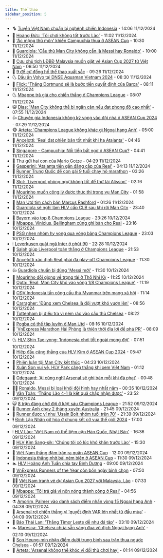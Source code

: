 ```yaml
---
title: Thể thao
sidebar_position: 5
---
```


<!-- vnexpress-the-thao:START -->
- 🪜 [Tuyển Việt Nam chuẩn bị nghênh chiến Indonesia](https://vnexpress.net/tuyen-viet-nam-chuan-bi-nghenh-chien-indonesia-4824605.html) - 14:06 11/12/2024
- 🦩 [Hoàng Đức: ‘Tôi chơi không tốt trước Lào’](https://vnexpress.net/hoang-duc-toi-choi-khong-tot-truoc-lao-4826678.html) - 11:02 11/12/2024
- 🧰 [&#39;Ác mộng thủ môn&#39; khiến Campuchia thua ở ASEAN Cup](https://vnexpress.net/truc-tiep-tran-singapore-vs-campuchia-tai-bang-a-asean-cup-2024-4826654-tong-thuat.html) - 10:30 11/12/2024
- 🤗 [Guardiola: &#39;Cầu thủ Man City không cần là Messi hay Ronaldo&#39;](https://vnexpress.net/guardiola-cau-thu-man-city-khong-can-la-messi-hay-ronaldo-4826485.html) - 10:00 11/12/2024
- 🥳 [Cựu chủ tịch LĐBĐ Malaysia muốn giật vé Asian Cup 2027 từ Việt Nam](https://vnexpress.net/cuu-chu-tich-ldbd-malaysia-muon-giat-ve-asian-cup-2027-tu-viet-nam-4826653.html) - 09:50 11/12/2024
- 🦣 [9 đề cử đồng hồ thể thao xuất sắc](https://vnexpress.net/9-de-cu-dong-ho-the-thao-xuat-sac-4826619.html) - 09:26 11/12/2024
- 🌜 [Dấu ấn Volvo tại DNSE Aquaman Vietnam 2024](https://vnexpress.net/dau-an-volvo-tai-dnse-aquaman-vietnam-2024-4823597.html) - 08:30 11/12/2024
- 🫶 [Flick: &#39;Thắng Dortmund sẽ là bước tiến quyết định của Barca&#39;](https://vnexpress.net/flick-thang-dortmund-se-la-buoc-tien-quyet-dinh-cua-barca-4826498.html) - 08:11 11/12/2024
- 🌜 [Mbappe trả giá cho chiến thắng ở Champions League](https://vnexpress.net/mbappe-tra-gia-cho-chien-thang-o-champions-league-4825104.html) - 08:07 11/12/2024
- 😺 [Dias: &#39;Man City không thể bị ngăn cản nếu đạt phong độ cao nhất&#39;](https://vnexpress.net/dias-man-city-khong-the-bi-ngan-can-neu-dat-phong-do-cao-nhat-4826460.html) - 07:55 11/12/2024
- 👍 [Chuyên gia Indonesia không kỳ vọng vào đội nhà ở ASEAN Cup 2024](https://vnexpress.net/chuyen-gia-indonesia-khong-ky-vong-vao-doi-nha-o-asean-cup-2024-4826539.html) - 07:29 11/12/2024
- 🐵 [Arteta: &#39;Champions League không khác gì Ngoại hạng Anh&#39;](https://vnexpress.net/arteta-champions-league-khong-khac-gi-ngoai-hang-anh-4826424.html) - 05:00 11/12/2024
- 💫 [Ancelotti: &#39;Real đạt phiên bản tốt nhất khi hạ Atalanta&#39;](https://vnexpress.net/ancelotti-real-dat-phien-ban-tot-nhat-khi-ha-atalanta-4826309.html) - 04:46 11/12/2024
- 🦆 [Singapore – Campuchia: Nối tiếp bất ngờ ở ASEAN Cup?](https://vnexpress.net/singapore-campuchia-noi-tiep-bat-ngo-o-asean-cup-4826438.html) - 04:41 11/12/2024
- 🙉 [Thư gửi hai con của Mario Gotze](https://vnexpress.net/thu-gui-hai-con-cua-mario-gotze-4826448.html) - 04:29 11/12/2024
- 📝 [Gasperini: &#39;Atalanta tiến gần đẳng cấp của Real&#39;](https://vnexpress.net/gasperini-atalanta-tien-gan-dang-cap-cua-real-4826291.html) - 04:13 11/12/2024
- 💯 [Runner Trung Quốc để con gái 9 tuổi chạy hộ marathon](https://vnexpress.net/runner-trung-quoc-de-con-gai-9-tuoi-chay-ho-marathon-4826378.html) - 03:26 11/12/2024
- 🌈 [Slot: &#39;Liverpool phòng ngự không tốt để thử tài Alisson&#39;](https://vnexpress.net/slot-liverpool-phong-ngu-khong-tot-de-thu-tai-alisson-4826296.html) - 02:16 11/12/2024
- 🦩 [Mourinho muốn công lý được thực thi trong vụ Man City](https://vnexpress.net/mourinho-muon-cong-ly-duoc-thuc-thi-trong-vu-man-city-4826298.html) - 01:58 11/12/2024
- 🐲 [Man Utd tìm cách bán Marcus Rashford](https://vnexpress.net/man-utd-tim-cach-ban-marcus-rashford-4826290.html) - 01:26 11/12/2024
- 🌁 [Guardiola sẽ nghỉ làm HLV cấp CLB sau khi rời Man City](https://vnexpress.net/guardiola-se-nghi-lam-hlv-cap-clb-sau-khi-roi-man-city-4826283.html) - 23:40 10/12/2024
- 💯 [Bayern vào top 8 Champions League](https://vnexpress.net/bayern-vao-top-8-champions-league-4826284.html) - 23:26 10/12/2024
- 🌝 [Mbappe, Vinicius, Bellingham cùng ghi bàn cho Real](https://vnexpress.net/mbappe-vinicius-bellingham-cung-ghi-ban-cho-real-4826273.html) - 23:16 10/12/2024
- 🤖 [PSG nhen nhóm hy vọng qua vòng bảng Champions League](https://vnexpress.net/psg-nhen-nhom-hy-vong-qua-vong-bang-champions-league-4826274.html) - 23:03 10/12/2024
- 🕯 [Leverkusen quật ngã Inter ở phút 90](https://vnexpress.net/leverkusen-quat-nga-inter-o-phut-90-4826271.html) - 22:28 10/12/2024
- 🧰 [Salah giúp Liverpool toàn thắng ở Champions League](https://vnexpress.net/salah-giup-liverpool-toan-thang-o-champions-league-4826270.html) - 21:53 10/12/2024
- 🥳 [Ancelotti xác định Real phải đá play-off Champions League](https://vnexpress.net/ancelotti-xac-dinh-real-phai-da-play-off-champions-league-4826223.html) - 11:30 10/12/2024
- 👍 [Guardiola chuẩn bị dùng &#39;Messi mới&#39;](https://vnexpress.net/guardiola-chuan-bi-dung-messi-moi-4826200.html) - 11:30 10/12/2024
- 💪 [Mourinho đổi giọng về trọng tài ở Thổ Nhĩ Kỳ](https://vnexpress.net/mourinho-doi-giong-ve-trong-tai-o-tho-nhi-ky-4826161.html) - 11:25 10/12/2024
- 👹 [Opta: &#39;Real, Man City khó vào vòng 1/8 Champions League&#39;](https://vnexpress.net/opta-real-man-city-kho-vao-vong-1-8-champions-league-4826143.html) - 11:19 10/12/2024
- 🧰 [CĐV Indonesia tấn công cầu thủ Myanmar trên mạng xã hội](https://vnexpress.net/cdv-indonesia-tan-cong-cau-thu-myanmar-tren-mang-xa-hoi-4826221.html) - 11:14 10/12/2024
- 🚀 [Carragher: &#39;Đừng xem Chelsea là đội vượt khó vươn lên&#39;](https://vnexpress.net/carragher-dung-xem-chelsea-la-doi-vuot-kho-vuon-len-4826126.html) - 08:56 10/12/2024
- 🎃 [Tottenham bị điều tra vì ném rác vào cầu thủ Chelsea](https://vnexpress.net/tottenham-bi-dieu-tra-vi-nem-rac-vao-cau-thu-chelsea-4825755.html) - 08:22 10/12/2024
- 🧰 [Pogba có thể tập luyện ở Man Utd](https://vnexpress.net/pogba-co-the-tap-luyen-o-man-utd-4826101.html) - 08:16 10/12/2024
- 👀 [&#39;VnExpress Marathon Hải Phòng là thiên thời địa lợi để phá PR&#39;](https://vnexpress.net/vnexpress-marathon-hai-phong-la-thien-thoi-dia-loi-de-pha-pr-4826010.html) - 08:09 10/12/2024
- 🌜 [HLV Shin Tae-yong: &#39;Indonesia chơi tốt ngoài mong đợi&#39;](https://vnexpress.net/hlv-shin-tae-yong-indonesia-choi-tot-ngoai-mong-doi-4826106.html) - 07:51 10/12/2024
- 🫶 [Hiệp đấu căng thẳng của HLV Kim ở ASEAN Cup 2024](https://vnexpress.net/hiep-dau-cang-thang-cua-hlv-kim-o-asean-cup-2024-4826045.html) - 05:47 10/12/2024
- 🦄 [Phiên luận tội Man City kết thúc](https://vnexpress.net/phien-luan-toi-man-city-ket-thuc-4825957.html) - 04:23 10/12/2024
- 🥳 [Xuân Son vui vẻ, HLV Park căng thẳng khi xem Việt Nam](https://vnexpress.net/xuan-son-vui-ve-hlv-park-cang-thang-khi-xem-viet-nam-4825317.html) - 01:12 10/12/2024
- 🐲 [Odegaard: &#39;Ai cũng nghĩ Arsenal sẽ ghi bàn mỗi khi đá phạt&#39;](https://vnexpress.net/odegaard-ai-cung-nghi-arsenal-se-ghi-ban-moi-khi-da-phat-4825848.html) - 00:48 10/12/2024
- 🧑‍🏫 [Ronaldo, Messi bị loại khỏi đội hình hay nhất năm](https://vnexpress.net/ronaldo-messi-bi-loai-khoi-doi-hinh-hay-nhat-nam-4825839.html) - 00:35 10/12/2024
- 🤔 [Văn Toàn: ‘Thắng Lào 4-1 là kết quả chấp nhận được’](https://vnexpress.net/van-toan-thang-lao-4-1-la-ket-qua-chap-nhan-duoc-4825843.html) - 23:52 09/12/2024
- 😺 [8 trận đáng chờ đợi ở lượt sáu Champions League](https://vnexpress.net/8-tran-dang-cho-doi-o-luot-sau-champions-league-4825811.html) - 21:52 09/12/2024
- 💪 [Runner Anh chạy 2 tháng xuyên Australia](https://vnexpress.net/runner-anh-chay-2-thang-xuyen-australia-4825801.html) - 21:45 09/12/2024
- 💼 [Runner được ví như &#39;Usain Bolt nhóm tuổi trên 70&#39;](https://vnexpress.net/runner-duoc-vi-nhu-usain-bolt-nhom-tuoi-tren-70-4825613.html) - 21:39 09/12/2024
- 🕴 [Đinh Lập Nhân gỡ hòa ở chung kết cờ vua thế giới 2024](https://vnexpress.net/dinh-lap-nhan-go-hoa-o-chung-ket-co-vua-the-gioi-2024-4825822.html) - 17:00 09/12/2024
- 🕯 [HLV Lào: &#39;Việt Nam có thể tiệm cận Hàn Quốc, Nhật Bản&#39;](https://vnexpress.net/hlv-lao-viet-nam-co-the-tiem-can-han-quoc-nhat-ban-4825821.html) - 16:36 09/12/2024
- 📝 [HLV Kim Sang-sik: &#39;Chúng tôi có lúc khó khăn trước Lào&#39;](https://vnexpress.net/hlv-kim-sang-sik-chung-toi-co-luc-kho-khan-truoc-lao-4825810.html) - 15:30 09/12/2024
- 🧐 [Việt Nam thắng đậm trận ra quân ASEAN Cup](https://vnexpress.net/truc-tiep-tran-lao-vs-viet-nam-tai-bang-b-asean-cup-2024-4825765-tong-thuat.html) - 12:00 09/12/2024
- 🙉 [Indonesia thắng nhờ bài ném biên ở ASEAN Cup](https://vnexpress.net/myanmar-vs-indonesia-4825772-tong-thuat.html) - 11:30 09/12/2024
- 🏊 [HLV Hoàng Anh Tuấn chia tay Bình Dương](https://vnexpress.net/hlv-hoang-anh-tuan-chia-tay-binh-duong-4820888.html) - 09:00 09/12/2024
- 🌊 [VnExpress Runners of the Year còn bốn ngày bình chọn](https://vnexpress.net/vnexpress-runners-of-the-year-con-bon-ngay-binh-chon-4825542.html) - 07:50 09/12/2024
- 👨‍🏫 [Việt Nam tranh vé dự Asian Cup 2027 với Malaysia, Lào](https://vnexpress.net/viet-nam-tranh-ve-du-asian-cup-2027-voi-malaysia-lao-4825645.html) - 07:33 09/12/2024
- 🥷 [Mbappe: &#39;Tôi trả giá vì nôn nóng thành công ở Real&#39;](https://vnexpress.net/mbappe-toi-tra-gia-vi-non-nong-thanh-cong-o-real-4825461.html) - 04:56 09/12/2024
- ⚗️ [Amorim, Palmer vào danh sách điểm nhấn vòng 15 Ngoại hạng Anh](https://vnexpress.net/amorim-palmer-vao-danh-sach-diem-nhan-vong-15-ngoai-hang-anh-4825534.html) - 04:38 09/12/2024
- 🌮 [Arsenal rơi chiến thắng vì &#39;quyết định VAR lớn nhất từ đầu mùa&#39;](https://vnexpress.net/arsenal-roi-chien-thang-vi-quyet-dinh-var-lon-nhat-tu-dau-mua-4825470.html) - 04:09 09/12/2024
- 🤩 [Báo Thái Lan: &#39;Thắng Timor Leste dễ như đá tập&#39;](https://vnexpress.net/bao-thai-lan-thang-timor-leste-de-nhu-da-tap-4825479.html) - 03:10 09/12/2024
- 🏊 [Maresca: &#39;Chelsea chưa sẵn sàng đua vô địch Ngoại hạng Anh&#39;](https://vnexpress.net/maresca-chelsea-chua-san-sang-dua-vo-dich-ngoai-hang-anh-4825421.html) - 02:10 09/12/2024
- 🐎 [Son Heung-min nhận điểm dưới trung bình sau trận thua ngược Chelsea](https://vnexpress.net/son-heung-min-nhan-diem-duoi-trung-binh-sau-tran-thua-nguoc-chelsea-4825437.html) - 01:57 09/12/2024
- 💫 [Arteta: &#39;Arsenal không thể khóc vì đối thủ chơi hay&#39;](https://vnexpress.net/arteta-arsenal-khong-the-khoc-vi-doi-thu-choi-hay-4825407.html) - 01:14 09/12/2024<!-- vnexpress-the-thao:END -->
